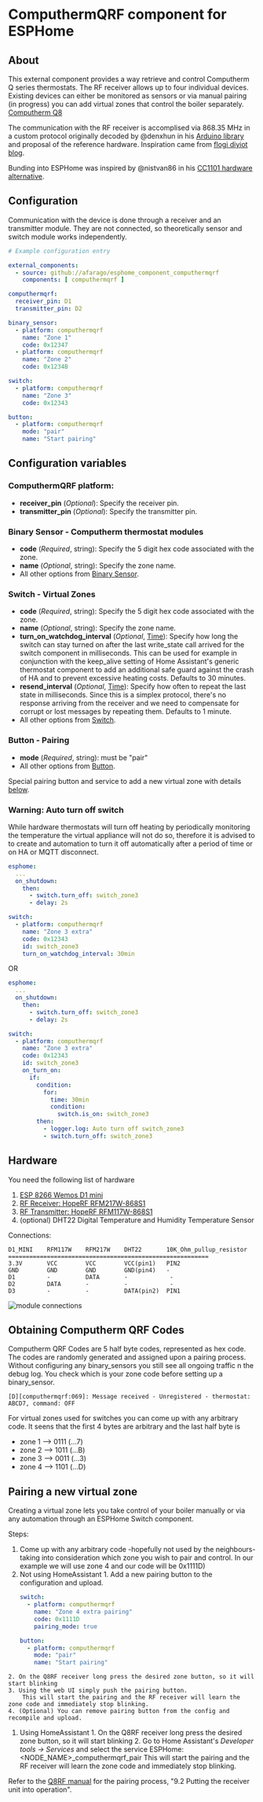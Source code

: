 # ComputhermQRF component for ESPHome

## About
This external component provides a way retrieve and control Computherm Q series thermostats. The RF receiver allows up to four individual devices. Existing devices can either be monitored as sensors or via manual pairing (in progress) you can add virtual zones that control the boiler separately.
[Computherm Q8](https://computherm.info/en/digital_thermostats/computherm_q8rf)

The communication with the RF receiver is accomplised via 868.35 MHz in a custom protocol originally decoded by @denxhun in his [Arduino library](https://github.com/denxhun/ComputhermRF) and proposal of the reference hardware.
Inspiration came from [flogi diyiot blog](https://flogi-diyiot.blog.hu/2021/10/13/rf868mhz_wifi_gateway_esp8266_rfm217w_rfm119w_computherm_q8rf).

Bunding into ESPHome was inspired by @nistvan86 in his [CC1101 hardware alternative](https://github.com/nistvan86/esphome-q7rf).

## Configuration
Communication with the device is done through a receiver and an transmitter module. They are not connected, so theoretically sensor and switch module works independently. 

```yaml
# Example configuration entry

external_components:
  - source: github://afarago/esphome_component_computhermqrf
    components: [ computhermqrf ]

computhermqrf:
  receiver_pin: D1
  transmitter_pin: D2

binary_sensor:
  - platform: computhermqrf
    name: "Zone 1"
    code: 0x12347
  - platform: computhermqrf
    name: "Zone 2"
    code: 0x1234B

switch:
  - platform: computhermqrf
    name: "Zone 3"
    code: 0x12343

button:
  - platform: computhermqrf
    mode: "pair"
    name: "Start pairing"

```

## Configuration variables

### ComputhermQRF platform:
- **receiver_pin** (*Optional*): Specify the receiver pin.
- **transmitter_pin** (*Optional*): Specify the transmitter pin.

### Binary Sensor - Computherm thermostat modules
- **code** (*Required*, string): Specify the 5 digit hex code associated with the zone.
- **name** (*Optional*, string): Specify the zone name.
- All other options from [Binary Sensor](https://esphome.io/components/binary_sensor/index.html#config-binary_sensor).

### Switch - Virtual Zones
- **code** (*Required*, string): Specify the 5 digit hex code associated with the zone.
- **name** (*Optional*, string): Specify the zone name.
- **turn_on_watchdog_interval** (*Optional*, [Time](https://esphome.io/guides/configuration-types.html#config-time)): Specify how long the switch can stay turned on after the last write_state call arrived for the switch component in milliseconds. This can be used for example in conjunction with the keep_alive setting of Home Assistant's generic thermostat component to add an additional safe guard against the crash of HA and to prevent excessive heating costs. 
Defaults to 30 minutes.
- **resend_interval** (*Optional*, [Time](https://esphome.io/guides/configuration-types.html#config-time)): Specify how often to repeat the last state in milliseconds. Since this is a simplex protocol, there's no response arriving from the receiver and we need to compensate for corrupt or lost messages by repeating them. 
Defaults to 1 minute.
- All other options from [Switch](https://esphome.io/components/switch/index.html#config-switch).

### Button - Pairing 
- **mode** (*Required*, string): must be "pair"
- All other options from [Button](https://esphome.io/components/button/index.html#config-button).

Special pairing button and service to add a new virtual zone with details [below](#pairing-a-new-virtual-zone).

### Warning: Auto turn off switch
While hardware thermostats will turn off heating by periodically monitoring the temperature the virtual appliance will not do so, therefore it is advised to to create and automation to turn it off automatically after a period of time or on HA or MQTT disconnect.   

```yaml
esphome:
  ...
  on_shutdown:
    then:
      - switch.turn_off: switch_zone3
      - delay: 2s

switch:
  - platform: computhermqrf
    name: "Zone 3 extra"
    code: 0x12343
    id: switch_zone3
    turn_on_watchdog_interval: 30min

```

OR

```yaml
esphome:
  ...
  on_shutdown:
    then:
      - switch.turn_off: switch_zone3
      - delay: 2s

switch:
  - platform: computhermqrf
    name: "Zone 3 extra"
    code: 0x12343
    id: switch_zone3
    on_turn_on:
      if:
        condition:
          for:
            time: 30min
            condition:
              switch.is_on: switch_zone3
        then:
          - logger.log: Auto turn off switch_zone3
          - switch.turn_off: switch_zone3
```

## Hardware
You need the following list of hardware
1. [ESP 8266 Wemos D1 mini](https://www.hestore.hu/prod_10037901.html)
2. [RF Receiver: HopeRF RFM217W-868S1](https://en.maritex.com.pl/product/show/52755.html)
3. [RF Transmitter: HopeRF RFM117W-868S1](https://www.chipcad.hu/hu/product/rf-products-hoperf-askook-module/rfm117w-868s1--HRF146)
4. (optional) DHT22 Digital Temperature and Humidity Temperature Sensor

Connections:

    D1_MINI    RFM117W    RFM217W    DHT22       10K_Ohm_pullup_resistor
    =========================================================
    3.3V       VCC        VCC        VCC(pin1)   PIN2
    GND        GND        GND        GND(pin4)   -
    D1         -          DATA       -            -
    D2         DATA       -          -            -
    D3         -          -          DATA(pin2)  PIN1

![module connections](./doc/d1computherm_wiring.jpg "module connections")

## Obtaining Computherm QRF Codes
Computherm QRF Codes are 5 half byte codes, represented as hex code.
The codes are randomly generated and assigned upon a pairing process. Without configuring any binary_sensors you still see all ongoing traffic n the debug log. You check which is your zone code before setting up a binary_sensor.

```
[D][computhermqrf:069]: Message received - Unregistered - thermostat: ABCD7, command: OFF
```

For virtual zones used for switches you can come up with any arbitrary code.
It seens that the first 4 bytes are arbitrary and the last half byte is
* zone 1 --> 0111 (...7)
* zone 2 --> 1011 (...B)
* zone 3 --> 0011 (...3)
* zone 4 --> 1101 (...D)

## Pairing a new virtual zone
Creating a virtual zone lets you take control of your boiler manually or via any automation through an ESPHome Switch component.

Steps:
1. Come up with any arbitrary code -hopefully not used by the neighbours- taking into consideration which zone you wish to pair and control.
In our example we will use zone 4 and our code will be 0x1111D) 
  1. Not using HomeAssistant
    1. Add a new pairing button to the configuration and upload.
        ```yaml
        switch:
          - platform: computhermqrf
            name: "Zone 4 extra pairing"
            code: 0x1111D
            pairing_mode: true

        button:
          - platform: computhermqrf
            mode: "pair"
            name: "Start pairing"
        ```
    2. On the Q8RF receiver long press the desired zone button, so it will start blinking
    3. Using the web UI simply push the pairing button.
        This will start the pairing and the RF receiver will learn the zone code and immediately stop blinking.
    4. (Optional) You can remove pairing button from the config and recompile and upload.
  1. Using HomeAssistant
    1. On the Q8RF receiver long press the desired zone button, so it will start blinking
    2. Go to Home Assistant's _Developer tools → Services_ and select the service ESPHome: <NODE_NAME>_computhermqrf_pair
        This will start the pairing and the RF receiver will learn the zone code and immediately stop blinking.

Refer to the [Q8RF manual](https://computherm.info/sites/default/files/Q8RF-Manual-EN.pdf) for the pairing process, "9.2 Putting the receiver unit into operation".
